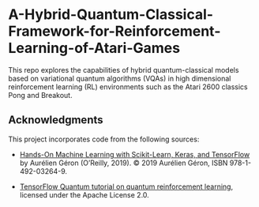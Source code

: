# A-Hybrid-Quantum-Classical-Framework-for-Reinforcement-Learning-of-Atari-Games
This repo explores the capabilities of hybrid quantum-classical models based on variational quantum algorithms (VQAs) in high dimensional reinforcement learning (RL) environments such as the Atari 2600 classics Pong and Breakout.

## Acknowledgments

This project incorporates code from the following sources:

- [Hands-On Machine Learning with Scikit-Learn, Keras, and TensorFlow](https://github.com/ageron/handson-ml2/blob/master/18_reinforcement_learning.ipynb) by Aurélien Géron (O’Reilly, 2019). © 2019 Aurélien Géron, ISBN 978-1-492-03264-9.

- [TensorFlow Quantum tutorial on quantum reinforcement learning](https://github.com/tensorflow/quantum/blob/master/docs/tutorials/quantum_reinforcement_learning.ipynb), licensed under the Apache License 2.0.

